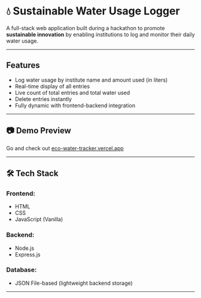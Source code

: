 # 💧 Sustainable Water Usage Logger

A full-stack web application built during a hackathon to promote **sustainable innovation** by enabling institutions to log and monitor their daily water usage.

---

##  Features

-  Log water usage by institute name and amount used (in liters)
-  Real-time display of all entries
-  Live count of total entries and total water used
-  Delete entries instantly
-  Fully dynamic with frontend-backend integration

---

## 📷 Demo Preview
Go and check out [eco-water-tracker.vercel.app](https://vercel.com/mayank-gaurs-projects-81e56b97/eco-water-tracker)

---

## 🛠️ Tech Stack

### Frontend:
- HTML
- CSS
- JavaScript (Vanilla)

### Backend:
- Node.js
- Express.js

### Database:
- JSON File-based (lightweight backend storage)

---

